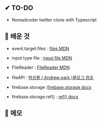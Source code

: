 ## ✔ TO-DO

- Nomadcoder twitter clone with Typescript

## 💾 배운 것

- event.target.files : [files MDN](https://developer.mozilla.org/ko/docs/Web/API/File/Using_files_from_web_applications)
- input type file : [input file MDN](https://developer.mozilla.org/ko/docs/Web/HTML/Element/Input/file)
- FileReader : [FileReader MDN](https://developer.mozilla.org/ko/docs/Web/API/FileReader)
- fileAPI : [박성룡 ( Andrew park )블로그 참조](https://pks2974.medium.com/file-api-%EC%A0%95%EB%A6%AC%ED%95%98%EA%B8%B0-729fa6a3a0ba)

- firebase.storage :[firebase.storage docs](https://firebase.google.com/docs/reference/js/v8/firebase.storage)
- firebase.storage.ref() : [ref() docs](https://firebase.google.com/docs/reference/js/v8/firebase.storage.Reference#putstring)

## 📝 메모
